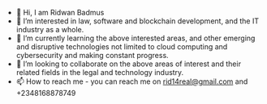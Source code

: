 - 👋 Hi, I am Ridwan Badmus 
- 👀 I’m interested in law, software and blockchain development, and the IT industry as a whole. 
- 🌱 I’m currently learning the above interested areas, and other emerging and disruptive technologies not limited to cloud computing and cybersecurity and making constant progress. 
- 💞️ I’m looking to collaborate on the above areas of interest and their related fields in the legal and technology industry. 
- 📫 How to reach me - you can reach me on rid14real@gmail.com and +2348168878749

<!---
rid14real/rid14real is a ✨ special ✨ repository because its `README.md` (this file) appears on your GitHub profile.
You can click the Preview link to take a look at your changes.
--->
